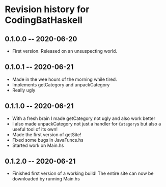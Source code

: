 # Revision history for CodingBatHaskell

## 0.1.0.0 -- 2020-06-20

* First version. Released on an unsuspecting world.

## 0.1.0.1 -- 2020-06-21

* Made in the wee hours of the morning while tired.  
* Implements getCategory and unpackCategory  
* Really ugly

## 0.1.1.0 -- 2020-06-21

* With a fresh brain I made getCategory not ugly and also work better
* I also made unpackCategory not just a handler for `Category`s but also a useful tool of its own!
* Made the first version of getSite!
* Fixed some bugs in JavaFuncs.hs
* Started work on Main.hs

## 0.1.2.0 -- 2020-06-21

* Finished first version of a working build! The entire site can now be downloaded by running Main.hs